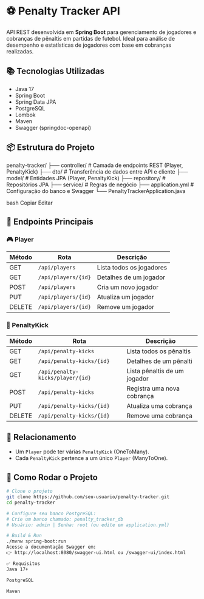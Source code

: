 # ⚽ Penalty Tracker API

API REST desenvolvida em **Spring Boot** para gerenciamento de jogadores e cobranças de pênaltis em partidas de futebol. Ideal para análise de desempenho e estatísticas de jogadores com base em cobranças realizadas.

## 📚 Tecnologias Utilizadas

- Java 17
- Spring Boot
- Spring Data JPA
- PostgreSQL
- Lombok
- Maven
- Swagger (springdoc-openapi)

## 📦 Estrutura do Projeto

penalty-tracker/
├── controller/ # Camada de endpoints REST (Player, PenaltyKick)
├── dto/ # Transferência de dados entre API e cliente
├── model/ # Entidades JPA (Player, PenaltyKick)
├── repository/ # Repositórios JPA
├── service/ # Regras de negócio
├── application.yml # Configuração do banco e Swagger
└── PenaltyTrackerApplication.java

bash
Copiar
Editar

## 🔄 Endpoints Principais

### 🎮 Player

| Método | Rota              | Descrição                      |
|--------|-------------------|-------------------------------|
| GET    | `/api/players`    | Lista todos os jogadores      |
| GET    | `/api/players/{id}` | Detalhes de um jogador       |
| POST   | `/api/players`    | Cria um novo jogador          |
| PUT    | `/api/players/{id}` | Atualiza um jogador          |
| DELETE | `/api/players/{id}` | Remove um jogador            |

### 🎯 PenaltyKick

| Método | Rota                                 | Descrição                         |
|--------|--------------------------------------|----------------------------------|
| GET    | `/api/penalty-kicks`                | Lista todos os pênaltis          |
| GET    | `/api/penalty-kicks/{id}`           | Detalhes de um pênalti           |
| GET    | `/api/penalty-kicks/player/{id}`    | Lista pênaltis de um jogador     |
| POST   | `/api/penalty-kicks`                | Registra uma nova cobrança       |
| PUT    | `/api/penalty-kicks/{id}`           | Atualiza uma cobrança            |
| DELETE | `/api/penalty-kicks/{id}`           | Remove uma cobrança              |

## 🔐 Relacionamento

- Um `Player` pode ter várias `PenaltyKick` (OneToMany).
- Cada `PenaltyKick` pertence a um único `Player` (ManyToOne).

## 🚀 Como Rodar o Projeto

```bash
# Clone o projeto
git clone https://github.com/seu-usuario/penalty-tracker.git
cd penalty-tracker

# Configure seu banco PostgreSQL:
# Crie um banco chamado: penalty_tracker_db
# Usuário: admin | Senha: root (ou edite em application.yml)

# Build & Run
./mvnw spring-boot:run
Acesse a documentação Swagger em:
👉 http://localhost:8080/swagger-ui.html ou /swagger-ui/index.html

✅ Requisitos
Java 17+

PostgreSQL

Maven
